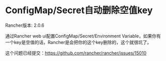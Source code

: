 # ConfigMap/Secret自动删除空值key

Rancher版本: 2.0.6

通过Rancher web ui配置ConfigMap/Secret/Environment Variable，如果你有一个key是空值的话，Rancher是会把你的这个key删除的，这个就很坑了。

这个问题已经提交：https://github.com/rancher/rancher/issues/15010